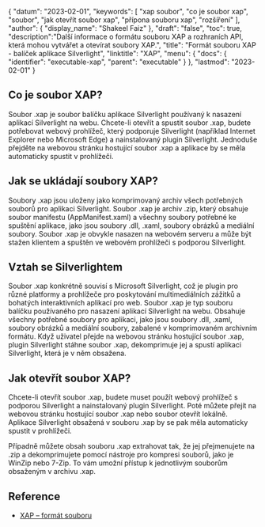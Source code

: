 {
"datum": "2023-02-01",
  "keywords": [
"xap soubor",
"co je soubor xap",
"soubor",
"jak otevřít soubor xap",
"přípona souboru xap",
"rozšíření"
],
  "author": {
"display_name": "Shakeel Faiz"
},
"draft": "false",
"toc": true,
  "description":"Další informace o formátu souboru XAP a rozhraních API, která mohou vytvářet a otevírat soubory XAP.",
"title": "Formát souboru XAP - balíček aplikace Silverlight",
  "linktitle": "XAP",
  "menu": {
    "docs": {
      "identifier": "executable-xap",
      "parent": "executable"
}
},
"lastmod": "2023-02-01"
}

## Co je soubor XAP?

Soubor .xap je soubor balíčku aplikace Silverlight používaný k nasazení aplikací Silverlight na webu. Chcete-li otevřít a spustit soubor .xap, budete potřebovat webový prohlížeč, který podporuje Silverlight (například Internet Explorer nebo Microsoft Edge) a nainstalovaný plugin Silverlight. Jednoduše přejděte na webovou stránku hostující soubor .xap a aplikace by se měla automaticky spustit v prohlížeči.

## Jak se ukládají soubory XAP?

Soubory .xap jsou uloženy jako komprimovaný archiv všech potřebných souborů pro aplikaci Silverlight. Soubor .xap je archiv .zip, který obsahuje soubor manifestu (AppManifest.xaml) a všechny soubory potřebné ke spuštění aplikace, jako jsou soubory .dll, .xaml, soubory obrázků a mediální soubory. Soubor .xap je obvykle nasazen na webovém serveru a může být stažen klientem a spuštěn ve webovém prohlížeči s podporou Silverlight.

## Vztah se Silverlightem

Soubor .xap konkrétně souvisí s Microsoft Silverlight, což je plugin pro různé platformy a prohlížeče pro poskytování multimediálních zážitků a bohatých interaktivních aplikací pro web. Soubor .xap je typ souboru balíčku používaného pro nasazení aplikací Silverlight na webu. Obsahuje všechny potřebné soubory pro aplikaci, jako jsou soubory .dll, .xaml, soubory obrázků a mediální soubory, zabalené v komprimovaném archivním formátu. Když uživatel přejde na webovou stránku hostující soubor .xap, plugin Silverlight stáhne soubor .xap, dekomprimuje jej a spustí aplikaci Silverlight, která je v něm obsažena.

## Jak otevřít soubor XAP?

Chcete-li otevřít soubor .xap, budete muset použít webový prohlížeč s podporou Silverlight a nainstalovaný plugin Silverlight. Poté můžete přejít na webovou stránku hostující soubor .xap nebo soubor otevřít lokálně. Aplikace Silverlight obsažená v souboru .xap by se pak měla automaticky spustit v prohlížeči.

Případně můžete obsah souboru .xap extrahovat tak, že jej přejmenujete na .zip a dekomprimujete pomocí nástroje pro kompresi souborů, jako je WinZip nebo 7-Zip. To vám umožní přístup k jednotlivým souborům obsaženým v archivu .xap.

## Reference
* [XAP – formát souboru](https://en.wikipedia.org/wiki/XAP_(formát_souboru))

